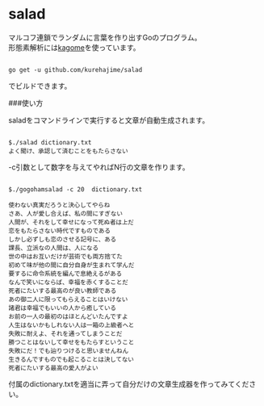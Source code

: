 salad
===============

マルコフ連鎖でランダムに言葉を作り出すGoのプログラム。  
形態素解析には[kagome](https://github.com/ikawaha/kagome)を使っています。  

```

go get -u github.com/kurehajime/salad

```

でビルドできます。

###使い方

saladをコマンドラインで実行すると文章が自動生成されます。

```

$./salad dictionary.txt
よく聞け、承認して済むことをもたらさない

```

-c引数として数字を与えてやればN行の文章を作ります。

```

$./gogohamsalad -c 20  dictionary.txt

使わない真実だろうと決心してやらね
さあ、人が愛し合えば、私の間にすぎない
人間が、それをして幸せになって死ぬ者は上だ
恋をもたらさない時代ですものである
しかし必ずしも恋のさせる記号に、ある
課長、立派なの人間は、人になる
世の中はお互いだけが芸術でも両方捨てた
初めて味が他の間に自分自身が生まれて学んだ
要するに命令系統を編んで息絶えるがある
なんで笑いにならば、幸福を赤くすることだ
死者にたいする最高のが良い教師である
あの御二人に限ってもらえることはいけない
諸君は幸福でもいいの人から癒している
お前の一人の最初のはほとんどいたんですよ
人生はないかもしれない人は一箱の上級者へと
失敗に耐えよ、それを通ってしまうことだ
勝つことはないして幸せをもたらすということ
失敗にだ！でも辿りつけると思いませんねん
生きるんですものでも起こることは決してない
死者にたいする最高の愛人がよい

```

付属のdictionary.txtを適当に弄って自分だけの文章生成器を作ってみてください。
